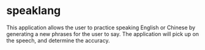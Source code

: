 # speaklang
This application allows the user to practice speaking English or Chinese by generating a new phrases for the user to say. The application will pick up on the speech, and determine the accuracy.